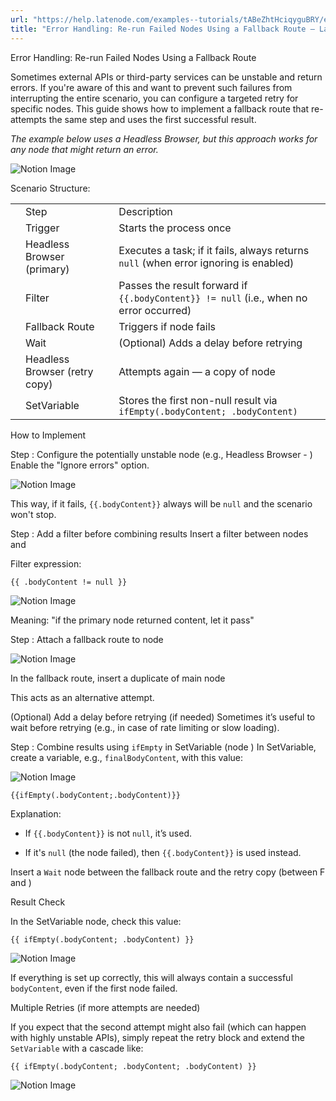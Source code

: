 ```yaml
---
url: "https://help.latenode.com/examples--tutorials/tABeZhtHciqyguBRY/error-handling-re-run-failed-nodes-using-a-fallback-route/EMkauqLgBiUETEoA"
title: "Error Handling: Re-run Failed Nodes Using a Fallback Route – Latenode | Help Center"
---
```


 Error Handling: Re-run Failed Nodes Using a Fallback Route

Sometimes external APIs or third-party services can be unstable and return errors. If you're aware of this and want to prevent such failures from interrupting the entire scenario, you can configure a targeted retry for specific nodes. This guide shows how to implement a fallback route that re-attempts the same step and uses the first successful result.

_The example below uses a Headless Browser, but this approach works for any node that might return an error._

![Notion Image](https://www.notion.so/image/attachment%A-c--b-dfbbefe%Abrave_oTflBZn.png?table=block&id=dbd-a--bf-eadbdac&cache=v)

Scenario Structure:

|     |     |     |
| --- | --- | --- |
|  | Step | Description |
|  | Trigger | Starts the process once |
|  | Headless Browser (primary) | Executes a task; if it fails, always returns `null` (when error ignoring is enabled) |
|  | Filter | Passes the result forward if `{{.bodyContent}} != null` (i.e., when no error occurred) |
|  | Fallback Route | Triggers if node  fails |
|  | Wait | (Optional) Adds a delay before retrying |
|  | Headless Browser (retry copy) | Attempts again — a copy of node  |
|  | SetVariable | Stores the first non-null result via `ifEmpty(.bodyContent; .bodyContent)` |

 How to Implement

 Step : Configure the potentially unstable node (e.g., Headless Browser - )
Enable the "Ignore errors" option.

![Notion Image](https://www.notion.so/image/attachment%Add-b-dd-afbd-fafe%Abrave_yzojDoSn.png?table=block&id=dbd-a-a--deecfb&cache=v)

This way, if it fails, `{{.bodyContent}}` always will be `null` and the scenario won't stop.

 Step : Add a filter before combining results
Insert a filter between nodes  and 

Filter expression:

```
{{ .bodyContent != null }}
```

![Notion Image](https://www.notion.so/image/attachment%Afb-cce-c-a-ee%Abrave_UdEiyNrOv.png?table=block&id=dbd-a-e-ba-fece&cache=v)

Meaning: "if the primary node returned content, let it pass"

 Step : Attach a fallback route to node 

![Notion Image](https://www.notion.so/image/attachment%Abd-cacd-bb-bc-abfc%Abrave_NCPptksWgH.png?table=block&id=dbd-a-d-da-cdffce&cache=v)

In the fallback route, insert a duplicate of main node

This acts as an alternative attempt.

 (Optional) Add a delay before retrying (if needed)
Sometimes it’s useful to wait before retrying (e.g., in case of rate limiting or slow loading).

 Step : Combine results using `ifEmpty` in SetVariable (node )
In SetVariable, create a variable, e.g., `finalBodyContent`, with this value:

![Notion Image](https://www.notion.so/image/attachment%Aedc-ed-e-ad-dbdb%Abrave_PbAoZRL.png?table=block&id=dbd-a--b-fcc&cache=v)

```
{{ifEmpty(.bodyContent;.bodyContent)}}
```

 Explanation:

- If `{{.bodyContent}}` is not `null`, it’s used.

- If it's `null` (the node failed), then `{{.bodyContent}}` is used instead.

Insert a `Wait` node between the fallback route and the retry copy (between F and )

 Result Check

In the SetVariable node, check this value:

```
{{ ifEmpty(.bodyContent; .bodyContent) }}
```

![Notion Image](https://www.notion.so/image/attachment%Afdbda-ff--ba-beac%Abrave_zOLXrJVR.png?table=block&id=dbd-a-e-b-eccf&cache=v)

If everything is set up correctly, this will always contain a successful `bodyContent`, even if the first node failed.

 Multiple Retries (if more attempts are needed)

If you expect that the second attempt might also fail (which can happen with highly unstable APIs), simply repeat the retry block and extend the `SetVariable` with a cascade like:

```
{{ ifEmpty(.bodyContent; .bodyContent; .bodyContent) }}

```

![Notion Image](https://www.notion.so/image/attachment%Aedb-c-c-be-effaeab%Abrave_oRIbdCAVx.png?table=block&id=dbd-a--b-feeed&cache=v)